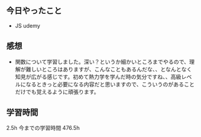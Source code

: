 ## 今日やったこと

- JS udemy

## 感想

- 関数について学習しました。深い？というか細かいところまでやるので、理解が難しいところはありますが、こんなこともあるんだな、、となんとなく知見が広がる感じです。初めて熱力学を学んだ時の気分ですね、、高級レベルになるときっと必要になる内容だと思いますので、こういうのがあることだけでも覚えるように頑張ります。

## 学習時間

2.5h
今までの学習時間 476.5h
